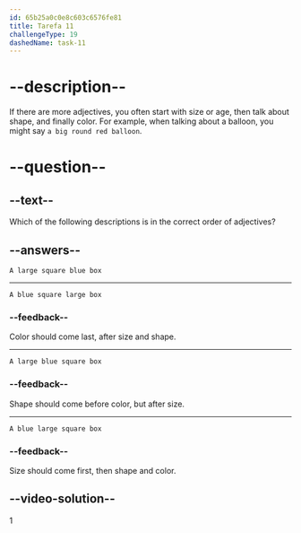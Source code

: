 ```yaml
---
id: 65b25a0c0e8c603c6576fe81
title: Tarefa 11
challengeType: 19
dashedName: task-11
---
```


# --description--

If there are more adjectives, you often start with size or age, then talk about shape, and finally color. For example, when talking about a balloon, you might say `a big round red balloon`.

# --question--

## --text--

Which of the following descriptions is in the correct order of adjectives?

## --answers--

`A large square blue box`

---

`A blue square large box`

### --feedback--

Color should come last, after size and shape.

---

`A large blue square box`

### --feedback--

Shape should come before color, but after size.

---

`A blue large square box`

### --feedback--

Size should come first, then shape and color.

## --video-solution--

1

